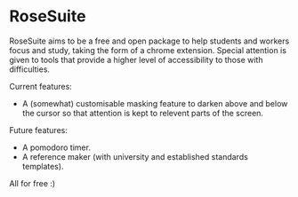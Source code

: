 # RoseSuite
RoseSuite aims to be a free and open package to help students and workers focus and study, taking the form of a chrome extension. Special attention is given to tools that provide a higher level of accessibility to those with difficulties.


Current features:
- A (somewhat) customisable masking feature to darken above and below the cursor so that attention is kept to relevent parts of the screen. 

Future features:
- A pomodoro timer.
- A reference maker (with university and established standards templates).

All for free :)

